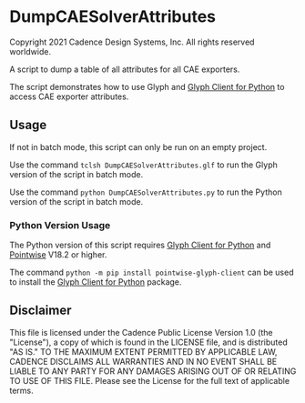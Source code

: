 # DumpCAESolverAttributes
Copyright 2021 Cadence Design Systems, Inc. All rights reserved worldwide.

A script to dump a table of all attributes for all CAE exporters.

The script demonstrates how to use Glyph and [Glyph Client for Python][GlyphClient] to access CAE exporter attributes.


## Usage
If not in batch mode, this script can only be run on an empty project.

Use the command `tclsh DumpCAESolverAttributes.glf` to run the Glyph version of the script in batch mode.

Use the command `python DumpCAESolverAttributes.py` to run the Python version of the script in batch mode.


### Python Version Usage
The Python version of this script requires [Glyph Client for Python][GlyphClient] and [Pointwise][PW] V18.2 or higher.

The command `python -m pip install pointwise-glyph-client` can be used to install the [Glyph Client for Python][GlyphClient] package.

[GlyphClient]: https://github.com/pointwise/GlyphClientPython
[PW]: https://www.pointwise.com


## Disclaimer
This file is licensed under the Cadence Public License Version 1.0 (the "License"), a copy of which is found in the LICENSE file, and is distributed "AS IS." 
TO THE MAXIMUM EXTENT PERMITTED BY APPLICABLE LAW, CADENCE DISCLAIMS ALL WARRANTIES AND IN NO EVENT SHALL BE LIABLE TO ANY PARTY FOR ANY DAMAGES ARISING OUT OF OR RELATING TO USE OF THIS FILE. 
Please see the License for the full text of applicable terms.
